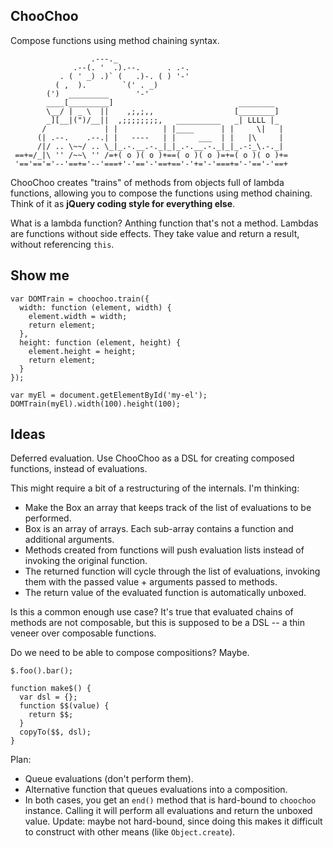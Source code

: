 ChooChoo
--------

Compose functions using method chaining syntax.

                      .---._
                  .--(. '  .).--.      . .-.
               . ( ' _) .)` (   .)-. ( ) '-'
              ( ,  ).        `(' . _)
            (')  _________      '-'
            ____[_________]                            ________
            \__/ | _ \  ||    ,;,;,,                  [________]
            _][__|(")/__||  ,;;;;;;;;,   __________   _| LLLL |_
           /             | |          | |____      | |     \|   |
          (| .--.    .--.| |   ----   | |     ___  | |   |\     |
          /|/ .. \~~/ .. \_|_.-.__.-._|_|_.-.__.-._|_|_.-:_\.-._|
     ==+=/_|\ '' /~~\ '' /=+( o )( o )+==( o )( o )=+=( o )( o )+=
     '=='=='='--'==+='--'===+'-'=='-'==+=='-'+='-'===+='-'=='-'==+

ChooChoo creates "trains" of methods from objects full of lambda
functions, allowing you to compose the functions using method chaining.
Think of it as **jQuery coding style for everything else**.

What is a lambda function? Anthing function that's not a method. Lambdas are
functions without side effects. They take value and return a result, without
referencing `this`.

Show me
-------

    var DOMTrain = choochoo.train({
      width: function (element, width) {
        element.width = width;
        return element;
      },
      height: function (element, height) {
        element.height = height;
        return element;
      }
    });

    var myEl = document.getElementById('my-el');
    DOMTrain(myEl).width(100).height(100);

Ideas
--------

Deferred evaluation. Use ChooChoo as a DSL for creating composed functions,
instead of evaluations.

This might require a bit of a restructuring of the internals. I'm thinking:

* Make the Box an array that keeps track of the list of evaluations to
  be performed.
* Box is an array of arrays. Each sub-array contains a function and
  additional arguments.
* Methods created from functions will push evaluation lists instead of
  invoking the original function.
* The returned function will cycle through the list of evaluations,
  invoking them with the passed value + arguments passed to methods.
* The return value of the evaluated function is automatically unboxed.

Is this a common enough use case? It's true that evaluated chains of methods
are not composable, but this is supposed to be a DSL -- a thin veneer over
composable functions.

Do we need to be able to compose compositions? Maybe.

    $.foo().bar();
    
    function make$() {
      var dsl = {};
      function $$(value) {
        return $$;
      }
      copyTo($$, dsl);
    }

Plan:

* Queue evaluations (don't perform them).
* Alternative function that queues evaluations into a composition.
* In both cases, you get an `end()` method that is hard-bound to `choochoo`
  instance. Calling it will perform all evaluations and return the unboxed value.
  Update: maybe not hard-bound, since doing this makes it difficult to construct
  with other means (like `Object.create`).
